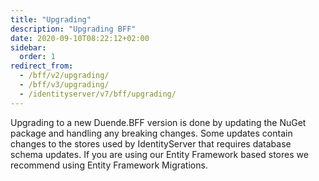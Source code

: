 ```yaml
---
title: "Upgrading"
description: "Upgrading BFF"
date: 2020-09-10T08:22:12+02:00
sidebar:
  order: 1
redirect_from:
  - /bff/v2/upgrading/
  - /bff/v3/upgrading/
  - /identityserver/v7/bff/upgrading/
---
```


Upgrading to a new Duende.BFF version is done by updating the NuGet package and handling any breaking
changes. Some updates contain changes to the stores used by IdentityServer that requires database
schema updates. If you are using our Entity Framework based stores we recommend using Entity Framework
Migrations.
